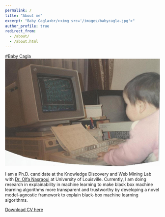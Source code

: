 ```yaml
---
permalink: /
title: "About me"
excerpt: "Baby Cagla<br/><img src='/images/babycagla.jpg'>"
author_profile: true
redirect_from: 
  - /about/
  - /about.html
---
```


#Baby Cagla<br/><img src='/images/babycagla.jpg'>

I am a Ph.D. candidate at the Knowledge Discovery and Web Mining Lab with [Dr. Olfa Nasraoui](https://scholar.google.com/citations?user=SGscZDgAAAAJ&hl=en) at University of Louisville. Currently, I am doing research in explainability in machine learning to make black box machine learning algorithms more transparent and trustworthy by developing a novel model-agnostic framework to explain black-box machine learning algorithms.

[Download CV here](https://caglaacun.github.io/files/Resume.pdf)

